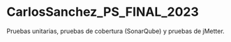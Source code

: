 # CarlosSanchez_PS_FINAL_2023
Pruebas unitarias, pruebas de cobertura (SonarQube) y pruebas de jMetter.
